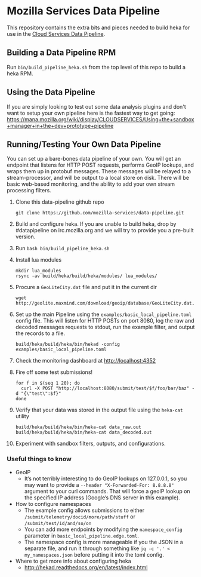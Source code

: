 # Mozilla Services Data Pipeline

This repository contains the extra bits and pieces needed to build heka
for use in the [Cloud Services Data Pipeline](https://wiki.mozilla.org/CloudServices/DataPipeline).

## Building a Data Pipeline RPM

Run `bin/build_pipeline_heka.sh` from the top level of this repo to build a heka RPM.

## Using the Data Pipeline

If you are simply looking to test out some data analysis plugins and don't want to setup your own pipeline here is the fastest way to get going:
https://mana.mozilla.org/wiki/display/CLOUDSERVICES/Using+the+sandbox+manager+in+the+dev+prototype+pipeline

## Running/Testing Your Own Data Pipeline

You can set up a bare-bones data pipeline of your own.  You will get an endpoint that listens for HTTP POST requests, performs GeoIP lookups, and wraps them up in protobuf messages. These messages will be relayed to a stream-processor, and will be output to a local store on disk. There will be basic web-based monitoring, and the ability to add your own stream processing filters.

1. Clone this data-pipeline github repo

    ```
    git clone https://github.com/mozilla-services/data-pipeline.git
    ```

2. Build and configure heka. If you are unable to build heka, drop by #datapipeline on irc.mozilla.org and we will try to provide you a pre-built version.
  1. Run `bash bin/build_pipeline_heka.sh`
  2. Install lua modules

        ```
        mkdir lua_modules
        rsync -av build/heka/build/heka/modules/ lua_modules/
        ```

  3. Procure a `GeoLiteCity.dat` file and put it in the current dir

        ```
        wget http://geolite.maxmind.com/download/geoip/database/GeoLiteCity.dat.gz
        ```

3. Set up the main Pipeline using the `examples/basic_local_pipeline.toml` config file. This will listen for HTTP POSTs on port 8080, log the raw and decoded messages requests to stdout, run the example filter, and output the records to a file.

    ```
    build/heka/build/heka/bin/hekad -config examples/basic_local_pipeline.toml
    ```

4. Check the monitoring dashboard at [http://localhost:4352](http://localhost:4352)
5. Fire off some test submissions!

    ```
    for f in $(seq 1 20); do
      curl -X POST "http://localhost:8080/submit/test/$f/foo/bar/baz" -d "{\"test\":$f}"
    done
    ```

6. Verify that your data was stored in the output file using the `heka-cat` utility

    ```
    build/heka/build/heka/bin/heka-cat data_raw.out
    build/heka/build/heka/bin/heka-cat data_decoded.out
    ```

7. Experiment with sandbox filters, outputs, and configurations.

### Useful things to know

- GeoIP
  - It’s not terribly interesting to do GeoIP lookups on 127.0.0.1, so you may want to provide a `--header "X-Forwarded-For: 8.8.8.8"` argument to your curl commands. That will force a geoIP lookup on the specified IP address (Google’s DNS server in this example).
- How to configure namespaces
  - The example config allows submissions to either `/submit/telemetry/docid/more/path/stuff` or `/submit/test/id/and/so/on`
  - You can add more endpoints by modifying the `namespace_config` parameter in `basic_local_pipeline.edge.toml`.
  - The namespace config is more manageable if you the JSON in a separate file, and run it through something like `jq -c '.' < my_namespaces.json` before putting it into the toml config.
- Where to get more info about configuring heka
  - http://hekad.readthedocs.org/en/latest/index.html
